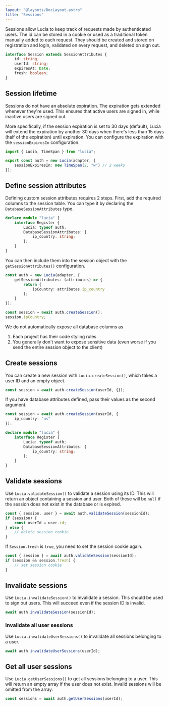 ```yaml
---
layout: "@layouts/DocLayout.astro"
title: "Sessions"
---
```


Sessions allow Lucia to keep track of requests made by authenticated users. The id can be stored in a cookie or used as a traditional token manually added to each request. They should be created and stored on registration and login, validated on every request, and deleted on sign out.

```ts
interface Session extends SessionAttributes {
	id: string;
	userId: string;
	expiresAt: Date;
	fresh: boolean;
}
```

## Session lifetime

Sessions do not have an absolute expiration. The expiration gets extended whenever they're used. This ensures that active users are signed in, while inactive users are signed out.

More specifically, if the session expiration is set to 30 days (default), Lucia will extend the expiration by another 30 days when there's less than 15 days (half of the expiration) until expiration. You can configure the expiration with the `sessionExpiresIn` configuration.

```ts
import { Lucia, TimeSpan } from "lucia";

export const auth = new Lucia(adapter, {
	sessionExpiresIn: new TimeSpan(2, "w") // 2 weeks
});
```

## Define session attributes

Defining custom session attributes requires 2 steps. First, add the required columns to the session table. You can type it by declaring the `DatabaseSessionAttributes` type.

```ts
declare module "lucia" {
	interface Register {
		Lucia: typeof auth;
		DatabaseSessionAttributes: {
			ip_country: string;
		};
	}
}
```

You can then include them into the session object with the `getSessionAttributes()` configuration.

```ts
const auth = new Lucia(adapter, {
	getSessionAttributes: (attributes) => {
		return {
			ipCountry: attributes.ip_country
		};
	}
});

const session = await auth.createSession();
session.ipCountry;
```

We do not automatically expose all database columns as

1. Each project has their code styling rules
2. You generally don't want to expose sensitive data (even worse if you send the entire session object to the client)

## Create sessions

You can create a new session with `Lucia.createSession()`, which takes a user ID and an empty object.

```ts
const session = await auth.createSession(userId, {});
```

If you have database attributes defined, pass their values as the second argument.

```ts
const session = await auth.createSession(userId, {
	ip_country: "us"
});

declare module "lucia" {
	interface Register {
		Lucia: typeof auth;
		DatabaseSessionAttributes: {
			ip_country: string;
		};
	}
}
```

## Validate sessions

Use `Lucia.validateSession()` to validate a session using its ID. This will return an object containing a session and user. Both of these will be `null` if the session does not exist in the database or is expired.

```ts
const { session, user } = await auth.validateSession(sessionId);
if (session) {
	const userId = user.id;
} else {
	// delete session cookie
}
```

If `Session.fresh` is `true`, you need to set the session cookie again.

```ts
const { session } = await auth.validateSession(sessionId);
if (session && session.fresh) {
	// set session cookie
}
```

## Invalidate sessions

Use `Lucia.invalidateSession()` to invalidate a session. This should be used to sign out users. This will succeed even if the session ID is invalid.

```ts
await auth.invalidateSession(sessionId);
```

### Invalidate all user sessions

Use `Lucia.invalidateUserSessions()` to invalidate all sessions belonging to a user.

```ts
await auth.invalidateUserSessions(userId);
```

## Get all user sessions

Use `Lucia.getUserSessions()` to get all sessions belonging to a user. This will return an empty array if the user does not exist. Invalid sessions will be omitted from the array.

```ts
const sessions = await auth.getUserSessions(userId);
```

